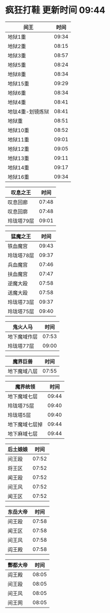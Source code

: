 # 疯狂打鞋 更新时间 09:44

| 间王   | 时间    |
|--------|-------|
| 地狱1重 | 09:34 |
| 地狱2重 | 08:15 |
| 地狱3重 | 08:57 |
| 地狱5重 | 08:24 |
| 地狱8重 | 08:34 |
| 地狱15重 | 09:29 |
| 地狱6重 | 08:34 |
| 地狱4重 | 08:41 |
| 地钛4重-划镜炼狱 | 08:41 |
| 地狱重 | 08:51 |
| 地狱10重 | 08:52 |
| 地狱11重 | 09:01 |
| 地狱12重 | 09:05 |
| 地狱13重 | 09:11 |
| 地狱14重 | 09:17 |
| 地狱16重 | 09:34 |

| 叹息之王   | 时间    |
|--------|-------|
| 叹息回廊 | 07:48 |
| 叹息回廓 | 07:48 |
| 玲珑塔79层 | 09:01 |

| 猛魔之王   | 时间    |
|--------|-------|
| 铁血魔宫 | 09:43 |
| 玲珑塔78层 | 09:37 |
| 兵血魔宫 | 07:46 |
| 扶血魔宫 | 07:47 |
| 逆魔大殴 | 07:58 |
| 送魔大殴 | 07:58 |
| 玲珑塔73层 | 09:37 |
| 玲珑塔75层 | 09:40 |

| 鬼火人马   | 时间    |
|--------|-------|
| 地下魔域作层 | 07:53 |
| 玲珑塔77层 | 09:00 |

| 魔界巨兽   | 时间    |
|--------|-------|
| 地下魔域八层 | 07:55 |

| 魔界统领   | 时间    |
|--------|-------|
| 地下魔域七层 | 09:44 |
| 玲珑塔75层 | 09:40 |
| 玲珑塔5层 | 09:40 |
| 地下魔域七层掉 | 09:44 |
| 地下麻域七层 | 09:44 |

| 后土娘娘   | 时间    |
|--------|-------|
| 间王殴 | 07:52 |
| 将王区 | 07:52 |
| 闻王殴 | 07:52 |
| 间王风 | 07:52 |
| 闻王区 | 07:52 |

| 东岳大帝   | 时间    |
|--------|-------|
| 间王殴 | 07:58 |
| 闻王区 | 07:58 |
| 间王风 | 07:58 |
| 阎王殿 | 07:58 |

| 酆都大帝   | 时间    |
|--------|-------|
| 阎王殿 | 08:05 |
| 间王殴 | 08:05 |
| 间王风 | 08:05 |
| 间王网 | 08:05 |